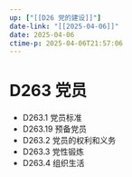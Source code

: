 ```yaml
---
up: ["[[D26 党的建设]]"]
date-link: "[[2025-04-06]]"
date: 2025-04-06
ctime-p: 2025-04-06T21:57:06
---
```


# D263 党员

- D263.1 党员标准
- D263.19 预备党员
- D263.2 党员的权利和义务
- D263.3 党性锻炼
- D263.4 组织生活
